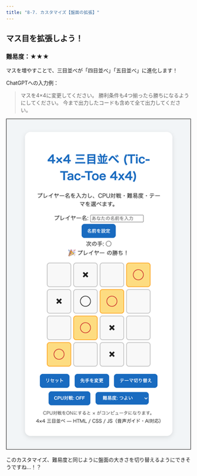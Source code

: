 ```yaml
---
title: "8-7. カスタマイズ【盤面の拡張】"
---
```


## マス目を拡張しよう！

### 難易度：★★★

マスを増やすことで、三目並べが「四目並べ」「五目並べ」に進化します！

ChatGPTへの入力例：

> マスを4×4に変更してください。
> 勝利条件も4つ揃ったら勝ちになるようにしてください。
> 今まで出力したコードも含めて全て出力してください。

![](/images/itboot2025/custom-4by4.png)

このカスタマイズ、難易度と同じように盤面の大きさを切り替えるようにできそうですね...！？